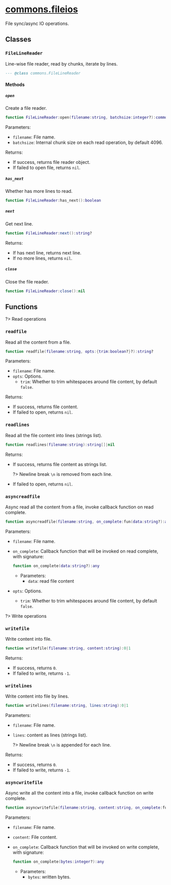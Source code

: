 <!-- markdownlint-disable MD001 MD013 MD034 MD033 MD051 MD024 -->

# [commons.fileios](https://github.com/linrongbin16/commons.nvim/blob/main/lua/commons/fileios.lua)

File sync/async IO operations.

## Classes

### `FileLineReader`

Line-wise file reader, read by chunks, iterate by lines.

```lua
--- @class commons.FileLineReader
```

#### Methods

##### `open`

Create a file reader.

```lua
function FileLineReader:open(filename:string, batchsize:integer?):commons.FileLineReader?
```

Parameters:

- `filename`: File name.
- `batchsize`: Internal chunk size on each read operation, by default 4096.

Returns:

- If success, returns file reader object.
- If failed to open file, returns `nil`.

##### `has_next`

Whether has more lines to read.

```lua
function FileLineReader:has_next():boolean
```

##### `next`

Get next line.

```lua
function FileLineReader:next():string?
```

Returns:

- If has next line, returns next line.
- If no more lines, returns `nil`.

##### `close`

Close the file reader.

```lua
function FileLineReader:close():nil
```

## Functions

?> Read operations

### `readfile`

Read all the content from a file.

```lua
function readfile(filename:string, opts:{trim:boolean?}?):string?
```

Parameters:

- `filename`: File name.
- `opts`: Options.
  - `trim`: Whether to trim whitespaces around file content, by default `false`.

Returns:

- If success, returns file content.
- If failed to open, returns `nil`.

### `readlines`

Read all the file content into lines (strings list).

```lua
function readlines(filename:string):string[]|nil
```

Returns:

- If success, returns file content as strings list.

  ?> Newline break `\n` is removed from each line.

- If failed to open, returns `nil`.

### `asyncreadfile`

Async read all the content from a file, invoke callback function on read complete.

```lua
function asyncreadfile(filename:string, on_complete:fun(data:string?):any, opts:{trim:boolean?}?):nil
```

Parameters:

- `filename`: File name.
- `on_complete`: Callback function that will be invoked on read complete, with signature:

  ```lua
  function on_complete(data:string?):any
  ```

  - Parameters:
    - `data`: read file content

- `opts`: Options.
  - `trim`: Whether to trim whitespaces around file content, by default `false`.

?> Write operations

### `writefile`

Write content into file.

```lua
function writefile(filename:string, content:string):0|1
```

Returns:

- If success, returns `0`.
- If failed to write, returns `-1`.

### `writelines`

Write content into file by lines.

```lua
function writelines(filename:string, lines:string):0|1
```

Parameters:

- `filename`: File name.
- `lines`: content as lines (strings list).

  ?> Newline break `\n` is appended for each line.

Returns:

- If success, returns `0`.
- If failed to write, returns `-1`.

### `asyncwritefile`

Async write all the content into a file, invoke callback function on write complete.

```lua
function asyncwritefile(filename:string, content:string, on_complete:fun(bytes:integer?):any):nil
```

Parameters:

- `filename`: File name.
- `content`: File content.
- `on_complete`: Callback function that will be invoked on write complete, with signature:

  ```lua
  function on_complete(bytes:integer?):any
  ```

  - Parameters:
    - `bytes`: written bytes.
